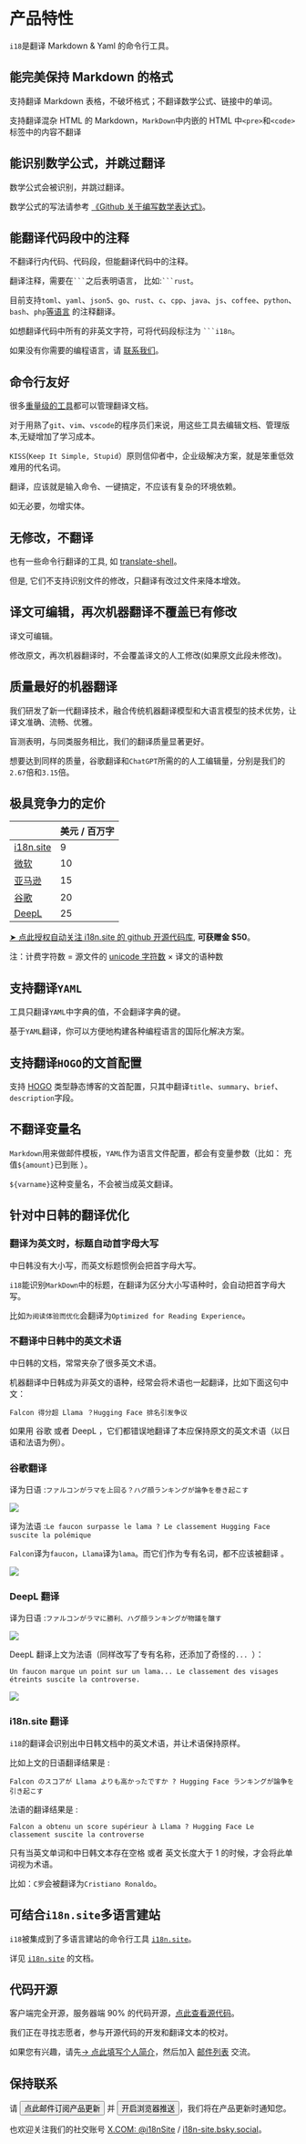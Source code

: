 # 产品特性

`i18`是翻译 Markdown & Yaml 的命令行工具。

## 能完美保持 Markdown 的格式

支持翻译 Markdown 表格，不破坏格式；不翻译数学公式、链接中的单词。

支持翻译混杂 HTML 的 Markdown，`MarkDown`中内嵌的 HTML 中`<pre>`和`<code>`标签中的内容不翻译

## 能识别数学公式，并跳过翻译

数学公式会被识别，并跳过翻译。

数学公式的写法请参考 [《Github 关于编写数学表达式》](https://docs.github.com/get-started/writing-on-github/working-with-advanced-formatting/writing-mathematical-expressions#about-writing-mathematical-expressions)。

## 能翻译代码段中的注释

不翻译行内代码、代码段，但能翻译代码中的注释。

翻译注释，需要在` ``` `之后表明语言， 比如:` ```rust `。

目前支持`toml`、`yaml`、`json5`、`go`、`rust`、`c`、`cpp`、`java`、`js`、`coffee`、`python`、`bash`、`php`[等语言](https://github.com/i18n-site/rust/blob/main/getc/src/style.rs#L14) 的注释翻译。

如想翻译代码中所有的非英文字符，可将代码段标注为 ` ```i18n `。

如果没有你需要的编程语言，请 [联系我们](https://groups.google.com/g/i18n-site)。

## 命令行友好

很多[重量级的工具](https://www.capterra.com/translation-management-software)都可以管理翻译文档。

对于用熟了`git`、`vim`、`vscode`的程序员们来说，用这些工具去编辑文档、管理版本,无疑增加了学习成本。

`KISS`(`Keep It Simple, Stupid`）原则信仰者中，企业级解决方案，就是笨重低效难用的代名词。

翻译，应该就是输入命令、一键搞定，不应该有复杂的环境依赖。

如无必要，勿增实体。

## 无修改，不翻译

也有一些命令行翻译的工具, 如 [translate-shell](https://github.com/soimort/translate-shell)。

但是, 它们不支持识别文件的修改，只翻译有改过文件来降本增效。

## 译文可编辑，再次机器翻译不覆盖已有修改

译文可编辑。

修改原文，再次机器翻译时，不会覆盖译文的人工修改(如果原文此段未修改)。

## 质量最好的机器翻译

我们研发了新一代翻译技术，融合传统机器翻译模型和大语言模型的技术优势，让译文准确、流畅、优雅。

盲测表明，与同类服务相比，我们的翻译质量显著更好。

想要达到同样的质量，谷歌翻译和`ChatGPT`所需的的人工编辑量，分别是我们的`2.67`倍和`3.15`倍。

## <a rel=id href="#price" id="price"></a> 极具竞争力的定价

|                                                                                   | 美元 / 百万字 |
| --------------------------------------------------------------------------------- | ------------- |
| [i18n.site](https://i18n.site)                                                    | 9             |
| [微软](https://azure.microsoft.com/pricing/details/cognitive-services/translator) | 10            |
| [亚马逊](https://aws.amazon.com/translate/pricing)                                | 15            |
| [谷歌](https://cloud.google.com/translate/pricing)                                | 20            |
| [DeepL](https://www.deepl.com/zh/pro#developer)                                  | 25            |

[➤ 点此授权自动关注 i18n.site 的 github 开源代码库](https://github.com/login/oauth/authorize?client_id=Ov23liuGAmK0plc9FgB3&scope=user:email,user:follow,public_repo), **可获赠金 $50**。

注：计费字符数 = 源文件的 [unicode 字符数](https://en.wikipedia.org/wiki/Unicode) × 译文的语种数

## 支持翻译`YAML`

工具只翻译`YAML`中字典的值，不会翻译字典的键。

基于`YAML`翻译，你可以方便地构建各种编程语言的国际化解决方案。

## 支持翻译`HOGO`的文首配置

支持  [HOGO](https://github.com/gohugoio/hugo) 类型静态博客的文首配置，只其中翻译`title`、`summary`、`brief`、`description`字段。

## 不翻译变量名

`Markdown`用来做邮件模板，`YAML`作为语言文件配置，都会有变量参数（比如： 充值`${amount}`已到账 ）。

`${varname}`这种变量名，不会被当成英文翻译。

## 针对中日韩的翻译优化

### 翻译为英文时，标题自动首字母大写

中日韩没有大小写，而英文标题惯例会把首字母大写。

`i18`能识别`MarkDown`中的标题，在翻译为区分大小写语种时，会自动把首字母大写。

比如`为阅读体验而优化`会翻译为`Optimized for Reading Experience`。

### 不翻译中日韩中的英文术语

中日韩的文档，常常夹杂了很多英文术语。

机器翻译中日韩成为非英文的语种，经常会将术语也一起翻译，比如下面这句中文：

`Falcon 得分超 Llama ？Hugging Face 排名引发争议`

如果用 谷歌 或者 DeepL ，它们都错误地翻译了本应保持原文的英文术语（以日语和法语为例）。

### 谷歌翻译

译为日语 :`ファルコンがラマを上回る？ハグ顔ランキングが論争を巻き起こす`

![](//p.3ti.site/1720199391.avif)

译为法语 :`Le faucon surpasse le lama ? Le classement Hugging Face suscite la polémique`

`Falcon`译为`faucon`，`Llama`译为`lama`。而它们作为专有名词，都不应该被翻译 。

![](//p.3ti.site/1720199451.avif)

### DeepL  翻译

译为日语 :`ファルコンがラマに勝利、ハグ顔ランキングが物議を醸す`

![](//p.3ti.site/1720199550.avif)

DeepL 翻译上文为法语（同样改写了专有名称，还添加了奇怪的`... `）：

`Un faucon marque un point sur un lama... Le classement des visages étreints suscite la controverse. `

![](//p.3ti.site/1720199603.avif)

### i18n.site 翻译

`i18`的翻译会识别出中日韩文档中的英文术语，并让术语保持原样。

比如上文的日语翻译结果是 :

`Falcon のスコアが Llama よりも高かったですか ? Hugging Face ランキングが論争を引き起こす`

法语的翻译结果是 :

`Falcon a obtenu un score supérieur à Llama ? Hugging Face Le classement suscite la controverse`

只有当英文单词和中日韩文本存在空格 或者 英文长度大于 1 的时候，才会将此单词视为术语。

比如：`C罗`会被翻译为`Cristiano Ronaldo`。

## 可结合`i18n.site`多语言建站

`i18`被集成到了多语言建站的命令行工具 [`i18n.site`](/i18n.site)。

详见 [`i18n.site`](/i18n.site) 的文档。

## 代码开源

客户端完全开源，服务器端 90% 的代码开源，[点此查看源代码](/i18n.site/c/src)。

我们正在寻找志愿者，参与开源代码的开发和翻译文本的校对。

如果您有兴趣，请先[→ 点此填写个人简介](https://ggl.link/i18n)，然后加入 [邮件列表](https://groups.google.com/u/2/g/i18n-site) 交流。

## 保持联系

请 <button onclick="mailsub()">点此邮件订阅产品更新</button> 并 <button onclick="webpush()">开启浏览器推送</button>，我们将在产品更新时通知您。

也欢迎关注我们的社交账号 [X.COM: @i18nSite](https://x.com/i18nSite) / [i18n-site.bsky.social](https://bsky.app/profile/i18n-site.bsky.social)。
